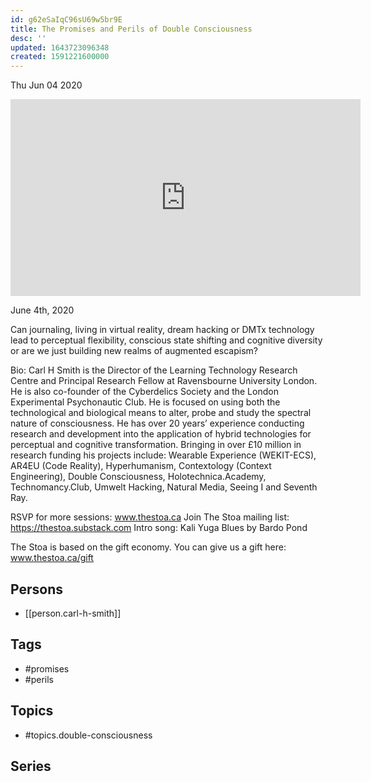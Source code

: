 ```yaml
---
id: g62eSaIqC96sU69w5br9E
title: The Promises and Perils of Double Consciousness
desc: ''
updated: 1643723096348
created: 1591221600000
---
```





Thu Jun 04 2020

<iframe width="560" height="315" src="https://www.youtube.com/embed/8kYy4yEiNDI" title="The Promises and Perils of Double Consciousness w/ Carl H Smith" frameborder="0" allow="accelerometer; autoplay; clipboard-write; encrypted-media; gyroscope; picture-in-picture" allowfullscreen ></iframe>

June 4th, 2020

Can journaling, living in virtual reality, dream hacking or DMTx technology lead to perceptual flexibility, conscious state shifting and cognitive diversity or are we just building new realms of augmented escapism?

Bio: Carl H Smith is the Director of the Learning Technology Research Centre and Principal Research Fellow at Ravensbourne University London. He is also co-founder of the Cyberdelics Society and the London Experimental Psychonautic Club. He is focused on using both the technological and biological means to alter, probe and study the spectral nature of consciousness. He has over 20 years’ experience conducting research and development into the application of hybrid technologies for perceptual and cognitive transformation. Bringing in over £10 million in research funding his projects include: Wearable Experience (WEKIT-ECS), AR4EU (Code Reality), Hyperhumanism, Contextology (Context Engineering), Double Consciousness, Holotechnica.Academy, Technomancy.Club, Umwelt Hacking, Natural Media, Seeing I and Seventh Ray.

RSVP for more sessions: www.thestoa.ca
Join The Stoa mailing list: https://thestoa.substack.com
Intro song: Kali Yuga Blues by Bardo Pond

The Stoa is based on the gift economy. You can give us a gift here: www.thestoa.ca/gift

## Persons

- [[person.carl-h-smith]]

## Tags

- #promises
- #perils

## Topics

- #topics.double-consciousness

## Series



